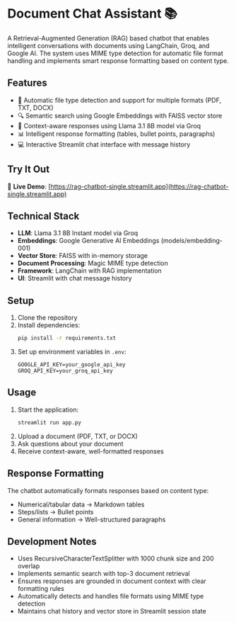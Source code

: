 # Document Chat Assistant 📚

A Retrieval-Augmented Generation (RAG) based chatbot that enables intelligent conversations with documents using LangChain, Groq, and Google AI. The system uses MIME type detection for automatic file format handling and implements smart response formatting based on content type.


## Features

- 📄 Automatic file type detection and support for multiple formats (PDF, TXT, DOCX)
- 🔍 Semantic search using Google Embeddings with FAISS vector store
- 🤖 Context-aware responses using Llama 3.1 8B model via Groq
- 📊 Intelligent response formatting (tables, bullet points, paragraphs)
- 💻 Interactive Streamlit chat interface with message history

## Try It Out

🚀 **Live Demo**: [https://rag-chatbot-single.streamlit.app](https://rag-chatbot-single.streamlit.app)

## Technical Stack

- **LLM**: Llama 3.1 8B Instant model via Groq
- **Embeddings**: Google Generative AI Embeddings (models/embedding-001)
- **Vector Store**: FAISS with in-memory storage
- **Document Processing**: Magic MIME type detection
- **Framework**: LangChain with RAG implementation
- **UI**: Streamlit with chat message history

## Setup

1. Clone the repository
2. Install dependencies:
   ```bash
   pip install -r requirements.txt
   ```
3. Set up environment variables in `.env`:
   ```
   GOOGLE_API_KEY=your_google_api_key
   GROQ_API_KEY=your_groq_api_key
   ```

## Usage

1. Start the application:
   ```bash
   streamlit run app.py
   ```
2. Upload a document (PDF, TXT, or DOCX)
3. Ask questions about your document
4. Receive context-aware, well-formatted responses

## Response Formatting

The chatbot automatically formats responses based on content type:
- Numerical/tabular data → Markdown tables
- Steps/lists → Bullet points
- General information → Well-structured paragraphs

## Development Notes

- Uses RecursiveCharacterTextSplitter with 1000 chunk size and 200 overlap
- Implements semantic search with top-3 document retrieval
- Ensures responses are grounded in document context with clear formatting rules
- Automatically detects and handles file formats using MIME type detection
- Maintains chat history and vector store in Streamlit session state
